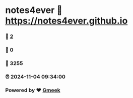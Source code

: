 # notes4ever :link: https://notes4ever.github.io 
### :page_facing_up: [2](https://notes4ever.github.io/tag.html) 
### :speech_balloon: 0 
### :hibiscus: 3255 
### :alarm_clock: 2024-11-04 09:34:00 
### Powered by :heart: [Gmeek](https://github.com/Meekdai/Gmeek)
